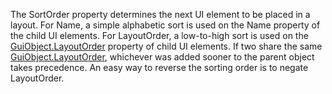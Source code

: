 The SortOrder property determines the next UI element to be placed in a layout. For Name, a simple alphabetic sort is used on the Name property of the child UI elements. For LayoutOrder, a low-to-high sort is used on the [GuiObject.LayoutOrder](https://developer.roblox.com/api-reference/property/GuiObject/LayoutOrder) property of child UI elements. If two share the same [GuiObject.LayoutOrder](https://developer.roblox.com/api-reference/property/GuiObject/LayoutOrder), whichever was added sooner to the parent object takes precedence. An easy way to reverse the sorting order is to negate LayoutOrder.